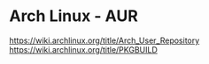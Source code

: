 # Arch Linux - AUR

https://wiki.archlinux.org/title/Arch_User_Repository
https://wiki.archlinux.org/title/PKGBUILD
